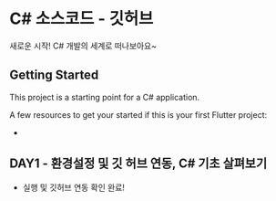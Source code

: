 # C# 소스코드 - 깃허브

새로운 시작! C# 개발의 세계로 떠나보아요~

## Getting Started

This project is a starting point for a C# application.

A few resources to get your started if this is your first Flutter project:

- [프로젝트 메인 주소]:https://github.com/inyoung272/SPRING_BOOT_20241031

## DAY1 - 환경설정 및 깃 허브 연동, C# 기초 살펴보기
- 실행 및 깃허브 연동 확인 완료!